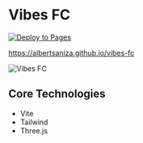 # Vibes FC

[![Deploy to Pages](https://github.com/AlbertSanIza/vibes-fc/actions/workflows/deploy.yml/badge.svg)](https://github.com/AlbertSanIza/peer-chat/actions/workflows/deploy.yml)

https://albertsaniza.github.io/vibes-fc

![Vibes FC](https://github.com/user-attachments/assets/b1f358c6-c5d9-496b-808b-8ada34b69954)


## Core Technologies

- Vite
- Tailwind
- Three.js
